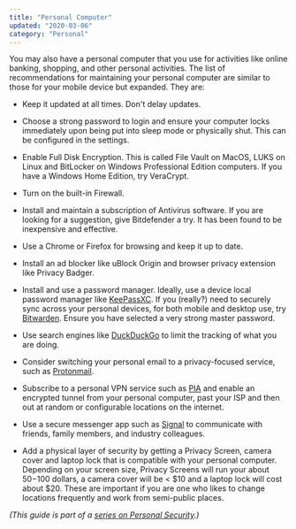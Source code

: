 ```yaml
---
title: "Personal Computer"
updated: "2020-03-06"
category: "Personal"
---
```


You may also have a personal computer that you use for activities like online banking, shopping, and other personal activities. The list of recommendations for maintaining your personal computer are similar to those for your mobile device but expanded. They are: 

-   Keep it updated at all times. Don't delay updates.

-   Choose a strong password to login and ensure your computer locks immediately upon being put into sleep mode or physically shut. This can be configured in the settings.

-   Enable Full Disk Encryption. This is called File Vault on MacOS, LUKS on Linux and BitLocker on Windows Professional Edition computers. If you have a Windows Home Edition, try VeraCrypt.

-   Turn on the built-in Firewall.

-   Install and maintain a subscription of Antivirus software. If you are looking for a suggestion, give Bitdefender a try. It has been found to be inexpensive and effective.

-   Use a Chrome or Firefox for browsing and keep it up to date.

-   Install an ad blocker like uBlock Origin and browser privacy extension like Privacy Badger.

-   Install and use a password manager. Ideally, use a device local password manager like [KeePassXC](https://keepassxc.org/). If you (really?) need to securely sync across your personal devices, for both mobile and desktop use, try [Bitwarden](https://bitwarden.com/). Ensure you have selected a very strong master password.

-   Use search engines like [DuckDuckGo](https://duckduckgo.com/) to limit the tracking of what you are doing.

-   Consider switching your personal email to a privacy-focused service, such as [Protonmail](https://protonmail.com/).

-   Subscribe to a personal VPN service such as [PIA](https://www.privateinternetaccess.com/) and enable an encrypted tunnel from your personal computer, past your ISP and then out at random or configurable locations on the internet.

-   Use a secure messenger app such as [Signal](https://signal.org/) to communicate with friends, family members, and industry colleagues.

-   Add a physical layer of security by getting a Privacy Screen, camera cover and laptop lock that is compatible with your personal computer. Depending on your screen size, Privacy Screens will run your about $50-$100 dollars, a camera cover will be < $10 and a laptop lock will cost about $20. These are important if you are one who likes to change locations frequently and work from semi-public places.

*(This guide is part of a [series on Personal Security](/news/2020-03-06-personal-security-series).)*
